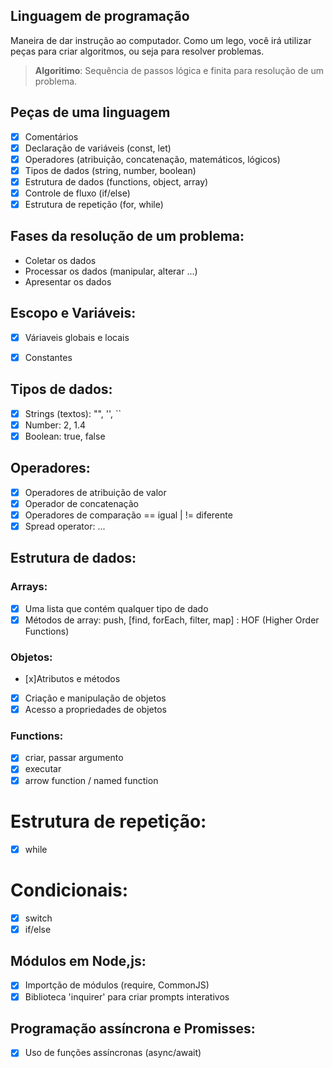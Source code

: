 ## Linguagem de programação
Maneira de dar instrução ao computador.
Como um lego, você irá utilizar peças para criar algoritmos, ou seja para resolver problemas.

> **Algoritimo**: Sequência de passos lógica e finita para resolução de um problema.

## Peças de uma linguagem
- [X] Comentários
- [x] Declaração de variáveis (const, let)
- [x] Operadores (atribuição, concatenação, matemáticos, lógicos)
- [x] Tipos de dados (string, number, boolean)
- [x] Estrutura de dados (functions, object, array)
- [x] Controle de fluxo (if/else)
- [x] Estrutura de repetição (for, while)

## Fases da resolução de um problema:
- Coletar os dados
- Processar os dados (manipular, alterar ...)
- Apresentar os dados

## Escopo e Variáveis:
- [x] Váriaveis globais e locais
- [x] Constantes


## Tipos de dados:
- [x] Strings (textos): "", '', ``
- [x] Number: 2, 1.4
- [x] Boolean: true, false

## Operadores:
- [x] Operadores de atribuição de valor
- [x] Operador de concatenação
- [x] Operadores de comparação == igual | != diferente
- [x] Spread operator:  ...

## Estrutura de dados:

### Arrays:
- [x] Uma lista que contém qualquer tipo de dado
- [x] Métodos de array: push, [find, forEach, filter, map] : HOF (Higher Order Functions)

### Objetos:

- [x]Atributos e métodos
- [x] Criação e manipulação de objetos
- [x] Acesso a propriedades de objetos

### Functions:
- [x] criar, passar argumento
- [x] executar
- [x] arrow function / named function

# Estrutura de repetição:
- [x] while

# Condicionais:
- [x] switch
- [x] if/else

## Módulos em Node,js:
- [x] Importção de módulos (require, CommonJS)
- [x] Biblioteca 'inquirer' para criar prompts interativos

## Programação assíncrona e Promisses:
- [x] Uso de funções assíncronas (async/await)